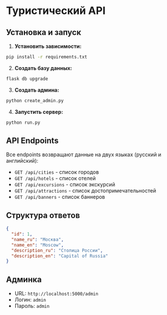 # Туристический API

## Установка и запуск

1. **Установить зависимости:**
```bash
pip install -r requirements.txt
```

2. **Создать базу данных:**
```bash
flask db upgrade
```

3. **Создать админа:**
```bash
python create_admin.py
```

4. **Запустить сервер:**
```bash
python run.py
```

## API Endpoints

Все endpoints возвращают данные на двух языках (русский и английский):

- `GET /api/cities` - список городов
- `GET /api/hotels` - список отелей  
- `GET /api/excursions` - список экскурсий
- `GET /api/attractions` - список достопримечательностей
- `GET /api/banners` - список баннеров

## Структура ответов

```json
{
  "id": 1,
  "name_ru": "Москва",
  "name_en": "Moscow",
  "description_ru": "Столица России",
  "description_en": "Capital of Russia"
}
```

## Админка

- URL: `http://localhost:5000/admin`
- Логин: `admin`
- Пароль: `admin` 
